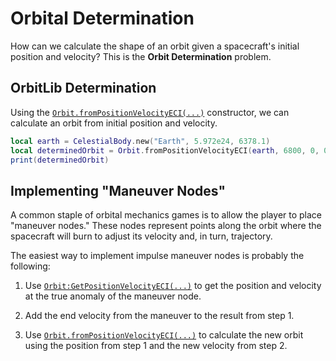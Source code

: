 # Orbital Determination

How can we calculate the shape of an orbit given a spacecraft's initial position and velocity? This is the **Orbit Determination** problem.

## OrbitLib Determination

Using the [`Orbit.fromPositionVelocityECI(...)`](http://127.0.0.1:8000/API%20Reference/orbit/#frompositionvelocityeci) constructor, we can calculate an orbit from initial position and velocity.

```lua title="Hello OrbitLib! Script" linenums="1"
local earth = CelestialBody.new("Earth", 5.972e24, 6378.1)
local determinedOrbit = Orbit.fromPositionVelocityECI(earth, 6800, 0, 0, 0, 6.2, 6.2, 0)
print(determinedOrbit)
```

## Implementing "Maneuver Nodes"

A common staple of orbital mechanics games is to allow the player to place "maneuver nodes." These nodes represent points along the orbit where the spacecraft will burn to adjust its velocity and, in turn, trajectory.

The easiest way to implement impulse maneuver nodes is probably the following:

1. Use [`Orbit:GetPositionVelocityECI(...)`](http://127.0.0.1:8000/API%20Reference/orbit/#getpositionvelocityeci) to get the position and velocity at the true anomaly of the maneuver node.

2. Add the end velocity from the maneuver to the result from step 1.

3. Use [`Orbit.fromPositionVelocityECI(...)`](http://127.0.0.1:8000/API%20Reference/orbit/#frompositionvelocityeci) to calculate the new orbit using the position from step 1 and the new velocity from step 2.